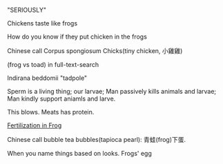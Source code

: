 "SERIOUSLY"

Chickens taste like frogs

How do you know if they put chicken in the frogs

Chinese call Corpus spongiosum Chicks(tiny chicken, 小雞雞)

(frog vs toad) in full-text-search

Indirana beddomii "tadpole"

Sperm is a living thing; our larvae; Man passively kills animals and larvae; Man kindly support aniamls and larve.

This blows. Meats has protein.

[Fertilization in Frog](https://www.youtube.com/watch?v=VXgG_Lgnlqc)

Chinese call bubble tea bubbles(tapioca pearl): 青蛙(frog)下蛋. 

When you name things based on looks. Frogs' egg
